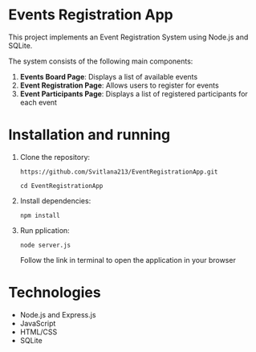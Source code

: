 # Events Registration App

This project implements an Event Registration System using Node.js and SQLite.

The system consists of the following main components:

1. **Events Board Page**: Displays a list of available events
2. **Event Registration Page**: Allows users to register for events
3. **Event Participants Page**: Displays a list of registered participants for each event

# Installation and running

1. Clone the repository:

    `https://github.com/Svitlana213/EventRegistrationApp.git`

    `cd EventRegistrationApp`

2. Install dependencies:

    `npm install`

3. Run pplication:

    `node server.js`

    Follow the link in terminal to open the application in your browser

# Technologies

- Node.js and Express.js
- JavaScript
- HTML/CSS
- SQLite